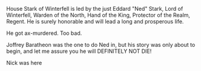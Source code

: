 House Stark of Winterfell is led by the just Eddard "Ned" Stark, Lord of
Winterfell, Warden of the North, Hand of the King, Protector of the Realm,
Regent.  He is surely honorable and will lead a long and prosperous life.

He got ax-murdered. Too bad.

Joffrey Baratheon was the one to do Ned in, but his story was only about to
begin, and let me assure you he will DEFINITELY NOT DIE!

Nick was here

